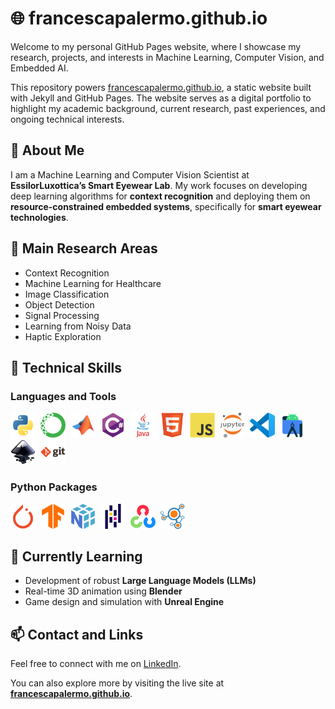 # 🌐 francescapalermo.github.io

Welcome to my personal GitHub Pages website, where I showcase my research, projects, and interests in Machine Learning, Computer Vision, and Embedded AI.

This repository powers [francescapalermo.github.io](https://francescapalermo.github.io), a static website built with Jekyll and GitHub Pages. The website serves as a digital portfolio to highlight my academic background, current research, past experiences, and ongoing technical interests.


## 🧠 About Me

I am a Machine Learning and Computer Vision Scientist at **EssilorLuxottica’s Smart Eyewear Lab**. My work focuses on developing deep learning algorithms for **context recognition** and deploying them on **resource-constrained embedded systems**, specifically for **smart eyewear technologies**.


## 🔬 Main Research Areas

- Context Recognition  
- Machine Learning for Healthcare  
- Image Classification  
- Object Detection  
- Signal Processing  
- Learning from Noisy Data  
- Haptic Exploration  



## 🧰 Technical Skills

### Languages and Tools
<div>
  <img src="https://github.com/devicons/devicon/blob/master/icons/python/python-original.svg?raw=true" title="Python" alt="Python" width="40" height="40"/>&nbsp;
  <img src="https://github.com/devicons/devicon/blob/master/icons/anaconda/anaconda-original.svg?raw=true" title="Anaconda" alt="Anaconda" width="40" height="40"/>&nbsp;
  <img src="https://github.com/devicons/devicon/blob/master/icons/matlab/matlab-original.svg?raw=true" title="Matlab" alt="Matlab" width="40" height="40"/>&nbsp;
  <img src="https://github.com/devicons/devicon/blob/master/icons/csharp/csharp-original.svg?raw=true" title="C#" alt="C#" width="40" height="40"/>&nbsp;
  <img src="https://github.com/devicons/devicon/blob/master/icons/java/java-original-wordmark.svg?raw=true" title="Java" alt="Java" width="40" height="40"/>&nbsp;
  <img src="https://github.com/devicons/devicon/blob/master/icons/html5/html5-original.svg?raw=true" title="HTML5" alt="HTML5" width="40" height="40"/>&nbsp;
  <img src="https://github.com/devicons/devicon/blob/master/icons/javascript/javascript-original.svg?raw=true" title="JavaScript" alt="JavaScript" width="40" height="40"/>&nbsp;
  <img src="https://github.com/devicons/devicon/blob/master/icons/jupyter/jupyter-original-wordmark.svg?raw=true" title="Jupyter" alt="Jupyter" width="40" height="40"/>&nbsp;
  <img src="https://github.com/devicons/devicon/blob/master/icons/vscode/vscode-original.svg?raw=true" title="VSCode" alt="VSCode" width="40" height="40"/>&nbsp;
  <img src="https://github.com/devicons/devicon/blob/master/icons/androidstudio/androidstudio-original.svg?raw=true" title="Android Studio" alt="Android Studio" width="40" height="40"/>&nbsp;
  <img src="https://github.com/devicons/devicon/blob/master/icons/inkscape/inkscape-original.svg?raw=true" title="Inkscape" alt="Inkscape" width="40" height="40"/>&nbsp;
  <img src="https://github.com/devicons/devicon/blob/master/icons/git/git-original-wordmark.svg?raw=true" title="Git" alt="Git" width="40" height="40"/>
</div>

### Python Packages
<div>
  <img src="https://github.com/devicons/devicon/blob/master/icons/pytorch/pytorch-original.svg?raw=true" title="PyTorch" alt="PyTorch" width="40" height="40"/>&nbsp;
  <img src="https://github.com/devicons/devicon/blob/master/icons/tensorflow/tensorflow-original.svg?raw=true" title="TensorFlow" alt="TensorFlow" width="40" height="40"/>&nbsp; 
  <img src="https://github.com/devicons/devicon/blob/master/icons/numpy/numpy-original.svg?raw=true" title="NumPy" alt="NumPy" width="40" height="40"/>&nbsp;
  <img src="https://github.com/devicons/devicon/blob/master/icons/pandas/pandas-original.svg?raw=true" title="Pandas" alt="Pandas" width="40" height="40"/>&nbsp;
  <img src="https://github.com/devicons/devicon/blob/master/icons/opencv/opencv-original.svg?raw=true" title="OpenCV" alt="OpenCV" width="40" height="40"/>&nbsp;
  <img src="https://github.com/devicons/devicon/blob/master/icons/networkx/networkx-original.svg?raw=true" title="NetworkX" alt="NetworkX" width="40" height="40"/>
</div>



## 🌱 Currently Learning

- Development of robust **Large Language Models (LLMs)**
- Real-time 3D animation using **Blender**
- Game design and simulation with **Unreal Engine**



## 📫 Contact and Links

Feel free to connect with me on [LinkedIn](https://www.linkedin.com/in/francesca-palermo-a9107a40/).

You can also explore more by visiting the live site at **[francescapalermo.github.io](https://francescapalermo.github.io)**.
